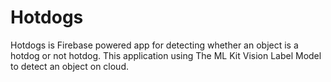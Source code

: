 # Hotdogs

Hotdogs is Firebase powered app for detecting whether an object is a hotdog or not hotdog. This application using The ML Kit Vision Label Model to detect an object on cloud.

